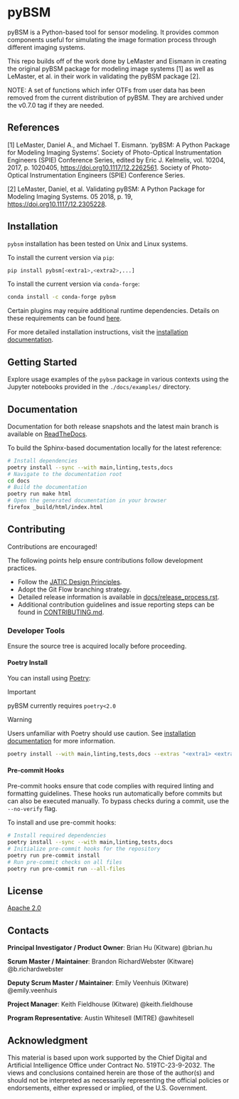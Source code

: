 # pyBSM

pyBSM is a Python-based tool for sensor modeling. It provides common components useful for simulating the image formation process through different imaging systems.

This repo builds off of the work done by LeMaster and Eismann in creating the original pyBSM package for modeling image systems \[1] as well as LeMaster, et al. in their work in validating the pyBSM package \[2].

NOTE: A set of functions which infer OTFs from user data has been removed from
the current distribution of pyBSM. They are archived under the v0.7.0 tag if
they are needed.

## References
<a id="1">[1]</a>
LeMaster, Daniel A., and Michael T. Eismann. ‘pyBSM: A Python Package for Modeling Imaging Systems’. Society of Photo-Optical Instrumentation Engineers (SPIE) Conference Series, edited by Eric J. Kelmelis, vol. 10204, 2017, p. 1020405, https://doi.org10.1117/12.2262561. Society of Photo-Optical Instrumentation Engineers (SPIE) Conference Series.

<a id="2">[2]</a>
LeMaster, Daniel, et al. Validating pyBSM: A Python Package for Modeling Imaging Systems. 05 2018, p. 19, https://doi.org10.1117/12.2305228.

<!-- :auto installation: -->
## Installation
`pybsm` installation has been tested on Unix and Linux systems.

To install the current version via `pip`:
```bash
pip install pybsm[<extra1>,<extra2>,...]
```

To install the current version via `conda-forge`:
```bash
conda install -c conda-forge pybsm
```

Certain plugins may require additional runtime dependencies. Details on these requirements can be found
[here](https://pybsm.readthedocs.io/en/latest/implementations.html).

For more detailed installation instructions, visit the
[installation documentation](https://pybsm.readthedocs.io/en/latest/installation.html).
<!-- :auto installation: -->

<!-- :auto getting-started: -->
## Getting Started
Explore usage examples of the `pybsm` package in various contexts using the Jupyter notebooks provided in the
`./docs/examples/` directory.
<!-- :auto getting-started: -->

<!-- :auto documentation: -->
## Documentation
Documentation for both release snapshots and the latest main branch is available on
[ReadTheDocs](https://pybsm.readthedocs.io/en/latest/).

To build the Sphinx-based documentation locally for the latest reference:
```bash
# Install dependencies
poetry install --sync --with main,linting,tests,docs
# Navigate to the documentation root
cd docs
# Build the documentation
poetry run make html
# Open the generated documentation in your browser
firefox _build/html/index.html
```
<!-- :auto documentation: -->

<!-- :auto contributing: -->
## Contributing
Contributions are encouraged!

The following points help ensure contributions follow development practices.

- Follow the [JATIC Design Principles](https://cdao.pages.jatic.net/public/program/design-principles/).
- Adopt the Git Flow branching strategy.
- Detailed release information is available in [docs/release_process.rst](./docs/release_process.rst).
- Additional contribution guidelines and issue reporting steps can be found in [CONTRIBUTING.md](./CONTRIBUTING.md).
<!-- :auto contributing: -->

<!-- :auto developer-tools: -->
### Developer Tools

Ensure the source tree is acquired locally before proceeding.

#### Poetry Install

You can install using [Poetry](https://python-poetry.org/):

> [!IMPORTANT]
> pyBSM currently requires `poetry<2.0`

> [!WARNING]
> Users unfamiliar with Poetry should use caution. See
> [installation documentation](https://pybsm.readthedocs.io/en/latest/installation.html#from-source) for more
> information.

```bash
poetry install --with main,linting,tests,docs --extras "<extra1> <extra2> ..."
```

#### Pre-commit Hooks
Pre-commit hooks ensure that code complies with required linting and formatting guidelines. These hooks run
automatically before commits but can also be executed manually. To bypass checks during a commit, use the `--no-verify`
flag.

To install and use pre-commit hooks:
```bash
# Install required dependencies
poetry install --sync --with main,linting,tests,docs
# Initialize pre-commit hooks for the repository
poetry run pre-commit install
# Run pre-commit checks on all files
poetry run pre-commit run --all-files
```
<!-- :auto developer-tools: -->

<!-- :auto license: -->
## License
[Apache 2.0](./LICENSE)
<!-- :auto license: -->

<!-- :auto contacts: -->
## Contacts

**Principal Investigator / Product Owner**: Brian Hu (Kitware) @brian.hu

**Scrum Master / Maintainer**: Brandon RichardWebster (Kitware) @b.richardwebster

**Deputy Scrum Master / Maintainer**: Emily Veenhuis (Kitware) @emily.veenhuis

**Project Manager**: Keith Fieldhouse (Kitware) @keith.fieldhouse

**Program Representative**: Austin Whitesell (MITRE) @awhitesell
<!-- :auto contacts: -->

<!-- :auto acknowledgment: -->
Acknowledgment
--------------

This material is based upon work supported by the Chief Digital and Artificial Intelligence Office under Contract No.
519TC-23-9-2032. The views and conclusions contained herein are those of the author(s) and should not be interpreted as
necessarily representing the official policies or endorsements, either expressed or implied, of the U.S. Government.
<!-- :auto acknowledgment: -->
